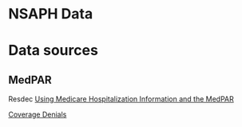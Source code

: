 # NSAPH Data

# Data sources


## MedPAR

Resdec [Using Medicare Hospitalization Information and the MedPAR]("http://resdac.umn.edu/sites/resdac.umn.edu/files/Using%20Medicare%20Hospitalization%20Information%20and%20the%20MedPAR%20(Slides).pdf") 

[Coverage Denials](https://www.healthaffairs.org/doi/pdf/10.1377/hlthaff.2021.01054?casa_token=mwc33u4-yscAAAAA:E5OXpiodc6LWCqMSdqt_7bfFj-zlhi9IVq3-8IJSg7cA_xTpDuF1CvANoBMHbk_18JqI9uPU0g)


